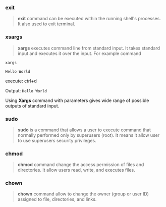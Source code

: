 ### exit

> **exit** command can be executed within the running shell's processes. It also used to exit terminal.

### xsargs

> **xargs** executes command line from standard input. 
It takes standard input and executes it over the input. For example command

```xargs```

```Hello World```

execute: ctrl+d

Output: ```Hello World```

Using **Xargs** command with parameters gives wide range of possible outputs of standard input.

### sudo

> **sudo** is a command that allows a user to execute command that normally performed only by superusers (root).
It means it allow user to use superusers security privileges.

### chmod

> **chmod** command change the access permission of files and directories. It allow users read, write, and executes files.

### chown

> **chown** command allow to change the owner (group or user ID) assigned to file, directories, and links.
